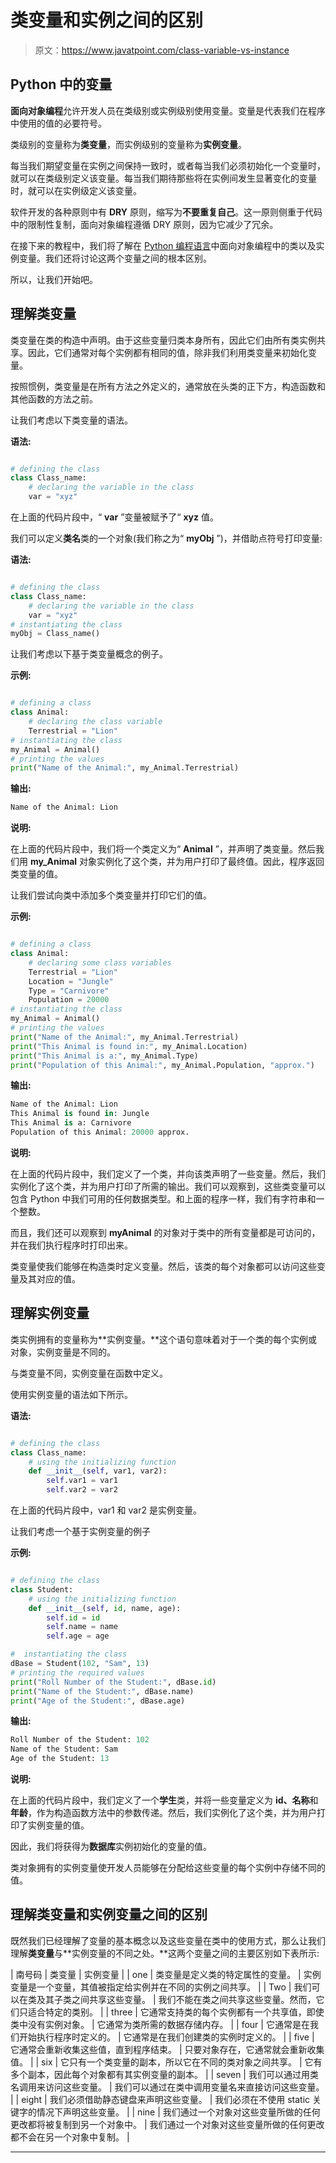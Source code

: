 # 类变量和实例之间的区别

> 原文：<https://www.javatpoint.com/class-variable-vs-instance>

## Python 中的变量

**面向对象编程**允许开发人员在类级别或实例级别使用变量。变量是代表我们在程序中使用的值的必要符号。

类级别的变量称为**类变量**，而实例级别的变量称为**实例变量**。

每当我们期望变量在实例之间保持一致时，或者每当我们必须初始化一个变量时，就可以在类级别定义该变量。每当我们期待那些将在实例间发生显著变化的变量时，就可以在实例级定义该变量。

软件开发的各种原则中有 **DRY** 原则，缩写为**不要重复自己**。这一原则侧重于代码中的限制性复制，面向对象编程遵循 DRY 原则，因为它减少了冗余。

在接下来的教程中，我们将了解在 [Python 编程语言](https://www.javatpoint.com/python-tutorial)中面向对象编程中的类以及实例变量。我们还将讨论这两个变量之间的根本区别。

所以，让我们开始吧。

## 理解类变量

类变量在类的构造中声明。由于这些变量归类本身所有，因此它们由所有类实例共享。因此，它们通常对每个实例都有相同的值，除非我们利用类变量来初始化变量。

按照惯例，类变量是在所有方法之外定义的，通常放在头类的正下方，构造函数和其他函数的方法之前。

让我们考虑以下类变量的语法。

**语法:**

```py

# defining the class
class Class_name:
    # declaring the variable in the class
    var = "xyz"

```

在上面的代码片段中，“ **var** ”变量被赋予了“ **xyz** 值。

我们可以定义**类名**类的一个对象(我们称之为“ **myObj** ”)，并借助点符号打印变量:

**语法:**

```py

# defining the class
class Class_name:
    # declaring the variable in the class
    var = "xyz"
# instantiating the class
myObj = Class_name()

```

让我们考虑以下基于类变量概念的例子。

**示例:**

```py

# defining a class
class Animal:
    # declaring the class variable
    Terrestrial = "Lion"
# instantiating the class
my_Animal = Animal()
# printing the values
print("Name of the Animal:", my_Animal.Terrestrial)

```

**输出:**

```py
Name of the Animal: Lion

```

**说明:**

在上面的代码片段中，我们将一个类定义为“ **Animal** ”，并声明了类变量。然后我们用 **my_Animal** 对象实例化了这个类，并为用户打印了最终值。因此，程序返回类变量的值。

让我们尝试向类中添加多个类变量并打印它们的值。

**示例:**

```py

# defining a class
class Animal:
    # declaring some class variables
    Terrestrial = "Lion"
    Location = "Jungle"
    Type = "Carnivore"
    Population = 20000
# instantiating the class
my_Animal = Animal()
# printing the values
print("Name of the Animal:", my_Animal.Terrestrial)
print("This Animal is found in:", my_Animal.Location)
print("This Animal is a:", my_Animal.Type)
print("Population of this Animal:", my_Animal.Population, "approx.")

```

**输出:**

```py
Name of the Animal: Lion
This Animal is found in: Jungle
This Animal is a: Carnivore
Population of this Animal: 20000 approx. 

```

**说明:**

在上面的代码片段中，我们定义了一个类，并向该类声明了一些变量。然后，我们实例化了这个类，并为用户打印了所需的输出。我们可以观察到，这些类变量可以包含 Python 中我们可用的任何数据类型。和上面的程序一样，我们有字符串和一个整数。

而且，我们还可以观察到 **myAnimal** 的对象对于类中的所有变量都是可访问的，并在我们执行程序时打印出来。

类变量使我们能够在构造类时定义变量。然后，该类的每个对象都可以访问这些变量及其对应的值。

## 理解实例变量

类实例拥有的变量称为**实例变量。**这个语句意味着对于一个类的每个实例或对象，实例变量是不同的。

与类变量不同，实例变量在函数中定义。

使用实例变量的语法如下所示。

**语法:**

```py

# defining the class
class Class_name:
    # using the initializing function
    def __init__(self, var1, var2):
        self.var1 = var1
        self.var2 = var2

```

在上面的代码片段中，var1 和 var2 是实例变量。

让我们考虑一个基于实例变量的例子

**示例:**

```py

# defining the class
class Student:
    # using the initializing function
    def __init__(self, id, name, age):
        self.id = id
        self.name = name
        self.age = age

#  instantiating the class
dBase = Student(102, "Sam", 13)
# printing the required values
print("Roll Number of the Student:", dBase.id)
print("Name of the Student:", dBase.name)
print("Age of the Student:", dBase.age)

```

**输出:**

```py
Roll Number of the Student: 102
Name of the Student: Sam
Age of the Student: 13

```

**说明:**

在上面的代码片段中，我们定义了一个**学生**类，并将一些变量定义为 **id、名称**和**年龄**，作为构造函数方法中的参数传递。然后，我们实例化了这个类，并为用户打印了实例变量的值。

因此，我们将获得为**数据库**实例初始化的变量的值。

类对象拥有的实例变量使开发人员能够在分配给这些变量的每个实例中存储不同的值。

## 理解类变量和实例变量之间的区别

既然我们已经理解了变量的基本概念以及这些变量在类中的使用方式，那么让我们理解**类变量**与**实例变量的不同之处。**这两个变量之间的主要区别如下表所示:

| 南号码 | 类变量 | 实例变量 |
| one | 类变量是定义类的特定属性的变量。 | 实例变量是一个变量，其值被指定给实例并在不同的实例之间共享。 |
| Two | 我们可以在类及其子类之间共享这些变量。 | 我们不能在类之间共享这些变量。然而，它们只适合特定的类别。 |
| three | 它通常支持类的每个实例都有一个共享值，即使类中没有实例对象。 | 它通常为类所需的数据存储内存。 |
| four | 它通常是在我们开始执行程序时定义的。 | 它通常是在我们创建类的实例时定义的。 |
| five | 它通常会重新收集这些值，直到程序结束。 | 只要对象存在，它通常就会重新收集值。 |
| six | 它只有一个类变量的副本，所以它在不同的类对象之间共享。 | 它有多个副本，因此每个对象都有其实例变量的副本。 |
| seven | 我们可以通过用类名调用来访问这些变量。 | 我们可以通过在类中调用变量名来直接访问这些变量。 |
| eight | 我们必须借助静态键盘来声明这些变量。 | 我们必须在不使用 static 关键字的情况下声明这些变量。 |
| nine | 我们通过一个对象对这些变量所做的任何更改都将被复制到另一个对象中。 | 我们通过一个对象对这些变量所做的任何更改都不会在另一个对象中复制。 |

* * *